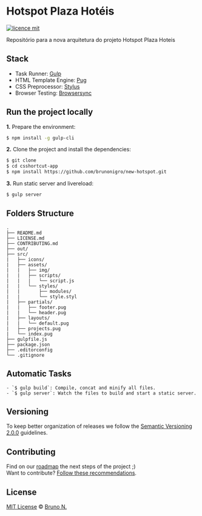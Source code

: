 # Hotspot Plaza Hotéis

[![licence mit](https://img.shields.io/badge/licence-MIT-blue.svg)](https://github.com/brunonigro/new-hotspot/blob/master/LICENSE.md)

Repositório para a nova arquitetura do projeto Hotspot Plaza Hoteis

## Stack

- Task Runner: [Gulp](http://www.gulpjs.com/)
- HTML Template Engine: [Pug](http://pugjs.com/api/getting-started.html)
- CSS Preprocessor: [Stylus](http://www.stylus-lang.com/)
- Browser Testing: [Browsersync](http://browsersync.io)

## Run the project locally

**1.** Prepare the environment:

```sh
$ npm install -g gulp-cli
```

**2.** Clone the project and install the dependencies:

```sh
$ git clone
$ cd csshortcut-app
$ npm install https://github.com/brunonigro/new-hotspot.git
```
**3.** Run static server and livereload:

```sh
$ gulp server
```

## Folders Structure

    .
    ├── README.md
    ├── LICENSE.md
    ├── CONTRIBUTING.md
    ├── out/
    ├── src/
    |   ├── icons/
    |   ├── assets/
    |   |   ├── img/
    |   |   ├── scripts/
    |   |   |   └── script.js
    |   |   └── styles/
    |   |       ├── modules/
    |   |       └── style.styl
    |   ├── partials/
    |   |   ├── footer.pug
    |   |   └── header.pug
    |   ├── layouts/
    |   |   └── default.pug
    |   ├── projects.pug
    |   └── index.pug
    ├── gulpfile.js
    ├── package.json
    ├── .editorconfig
    └── .gitignore

## Automatic Tasks

    - `$ gulp build`: Compile, concat and minify all files.
    - `$ gulp server`: Watch the files to build and start a static server.

## Versioning

To keep better organization of releases we follow the [Semantic Versioning 2.0.0](http://semver.org/) guidelines.

## Contributing
Find on our [roadmap](https://github.com/brunonigro/new-hotspot/issues/1) the next steps of the project ;)
<br>
Want to contribute? [Follow these recommendations](https://github.com/brunonigro/new-hotspot/blob/master/CONTRIBUTING.md).

## License
[MIT License](https://github.com/brunonigro/new-hotspot/blob/master/LICENSE.md) © [Bruno N.](http://besopmac.me/)
